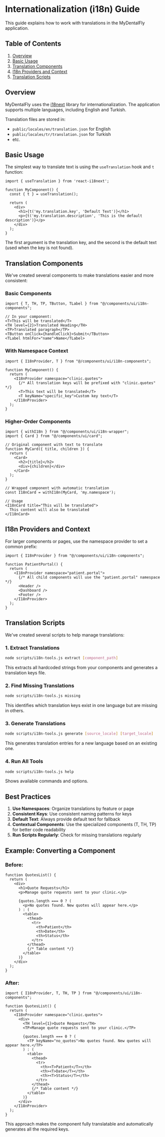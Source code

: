 # Internationalization (i18n) Guide

This guide explains how to work with translations in the MyDentalFly application.

## Table of Contents

1. [Overview](#overview)
2. [Basic Usage](#basic-usage)
3. [Translation Components](#translation-components)
4. [I18n Providers and Context](#i18n-providers-and-context)
5. [Translation Scripts](#translation-scripts)

## Overview

MyDentalFly uses the [i18next](https://www.i18next.com/) library for internationalization. The application supports multiple languages, including English and Turkish.

Translation files are stored in:
- `public/locales/en/translation.json` for English
- `public/locales/tr/translation.json` for Turkish
- etc.

## Basic Usage

The simplest way to translate text is using the `useTranslation` hook and `t` function:

```tsx
import { useTranslation } from 'react-i18next';

function MyComponent() {
  const { t } = useTranslation();
  
  return (
    <div>
      <h1>{t('my.translation.key', 'Default Text')}</h1>
      <p>{t('my.translation.description', 'This is the default description')}</p>
    </div>
  );
}
```

The first argument is the translation key, and the second is the default text (used when the key is not found).

## Translation Components

We've created several components to make translations easier and more consistent:

### Basic Components

```tsx
import { T, TH, TP, TButton, TLabel } from "@/components/ui/i18n-components";

// In your component:
<T>This will be translated</T>
<TH level={2}>Translated Heading</TH>
<TP>Translated paragraph</TP>
<TButton onClick={handleClick}>Submit</TButton>
<TLabel htmlFor="name">Name</TLabel>
```

### With Namespace Context

```tsx
import { I18nProvider, T } from "@/components/ui/i18n-components";

function MyComponent() {
  return (
    <I18nProvider namespace="clinic.quotes">
      {/* All translation keys will be prefixed with "clinic.quotes" */}
      <T>This text will be translated</T>
      <T keyName="specific_key">Custom key text</T>
    </I18nProvider>
  );
}
```

### Higher-Order Components

```tsx
import { withI18n } from "@/components/ui/i18n-wrapper";
import { Card } from "@/components/ui/card";

// Original component with text to translate
function MyCard({ title, children }) {
  return (
    <Card>
      <h2>{title}</h2>
      <div>{children}</div>
    </Card>
  );
}

// Wrapped component with automatic translation
const I18nCard = withI18n(MyCard, 'my.namespace');

// Usage
<I18nCard title="This will be translated">
  This content will also be translated
</I18nCard>
```

## I18n Providers and Context

For larger components or pages, use the namespace provider to set a common prefix:

```tsx
import { I18nProvider } from "@/components/ui/i18n-components";

function PatientPortal() {
  return (
    <I18nProvider namespace="patient.portal">
      {/* All child components will use the "patient.portal" namespace */}
      <Header />
      <Dashboard />
      <Footer />
    </I18nProvider>
  );
}
```

## Translation Scripts

We've created several scripts to help manage translations:

### 1. Extract Translations

```bash
node scripts/i18n-tools.js extract [component_path]
```

This extracts all hardcoded strings from your components and generates a translation keys file.

### 2. Find Missing Translations

```bash
node scripts/i18n-tools.js missing
```

This identifies which translation keys exist in one language but are missing in others.

### 3. Generate Translations

```bash
node scripts/i18n-tools.js generate [source_locale] [target_locale]
```

This generates translation entries for a new language based on an existing one.

### 4. Run All Tools

```bash
node scripts/i18n-tools.js help
```

Shows available commands and options.

## Best Practices

1. **Use Namespaces**: Organize translations by feature or page
2. **Consistent Keys**: Use consistent naming patterns for keys
3. **Default Text**: Always provide default text for fallback
4. **Contextual Components**: Use the specialized components (T, TH, TP) for better code readability
5. **Run Scripts Regularly**: Check for missing translations regularly

## Example: Converting a Component

### Before:

```tsx
function QuotesList() {
  return (
    <div>
      <h1>Quote Requests</h1>
      <p>Manage quote requests sent to your clinic.</p>
      
      {quotes.length === 0 ? (
        <p>No quotes found. New quotes will appear here.</p>
      ) : (
        <table>
          <thead>
            <tr>
              <th>Patient</th>
              <th>Date</th>
              <th>Status</th>
            </tr>
          </thead>
          {/* Table content */}
        </table>
      )}
    </div>
  );
}
```

### After:

```tsx
import { I18nProvider, T, TH, TP } from "@/components/ui/i18n-components";

function QuotesList() {
  return (
    <I18nProvider namespace="clinic.quotes">
      <div>
        <TH level={1}>Quote Requests</TH>
        <TP>Manage quote requests sent to your clinic.</TP>
        
        {quotes.length === 0 ? (
          <TP keyName="no_quotes">No quotes found. New quotes will appear here.</TP>
        ) : (
          <table>
            <thead>
              <tr>
                <th><T>Patient</T></th>
                <th><T>Date</T></th>
                <th><T>Status</T></th>
              </tr>
            </thead>
            {/* Table content */}
          </table>
        )}
      </div>
    </I18nProvider>
  );
}
```

This approach makes the component fully translatable and automatically generates all the required keys.